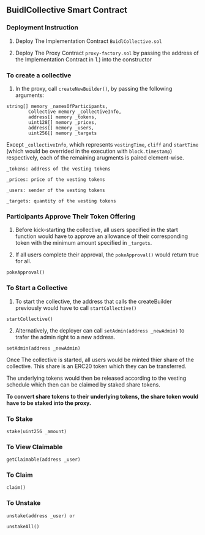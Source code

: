 ##  BuidlCollective Smart Contract


### Deployment Instruction

1. Deploy The Implementation Contract `BuidlCollective.sol`

2. Deploy The Proxy Contract `proxy-factory.sol` by passing the address of the Implementation Contract in 1.) into the constructor


### To create a collective

1. In the proxy, call `createNewBuilder()`, by passing the following arguments:
```
string[] memory _namesOfParticipants,
        Collective memory _collectiveInfo,
        address[] memory _tokens,
        uint128[] memory _prices,
        address[] memory _users,
        uint256[] memory _targets
```

Except `_collectiveInfo`, which represents  `vestingTime`, `cliff` and `startTime` (which would be overrided in the execution with `block.timestamp`)  respectively, each of the remaining arugments is paired element-wise.

`_tokens: address of the vesting tokens`

`_prices: price of the vesting tokens`

`_users: sender of the vesting tokens`

`_targets: quantity of the vesting tokens`


### Participants Approve Their Token Offering

1. Before kick-starting the collective, all users specified in the start function would have to approve an allowance of their corresponding token with the minimum amount specified in `_targets`. 

2. If all users complete their approval, the `pokeApproval()` would return true for all.

```
pokeApproval()
```



### To Start a Collective 

1. To start the collective, the address that calls the createBuilder previously would have to call `startCollective()`

```
startCollective()
```

2. Alternatively, the deployer can call `setAdmin(address _newAdmin)` to trafer the admin right to a new address.
```
setAdmin(address _newAdmin)
```


Once The collective is started, all users would be minted thier share of the collective. This share is an ERC20 token which they can be transferred. 

The underlying tokens would then be released according to the vesting schedule which then can be claimed by staked share tokens. 

**To convert share tokens to their underlying tokens, the share token would have to be staked into the proxy.**
### To Stake

```
stake(uint256 _amount)
```

### To View Claimable

```
getClaimable(address _user)
```


### To Claim

```
claim()
```

### To Unstake

```
unstake(address _user) or

unstakeAll()
```

